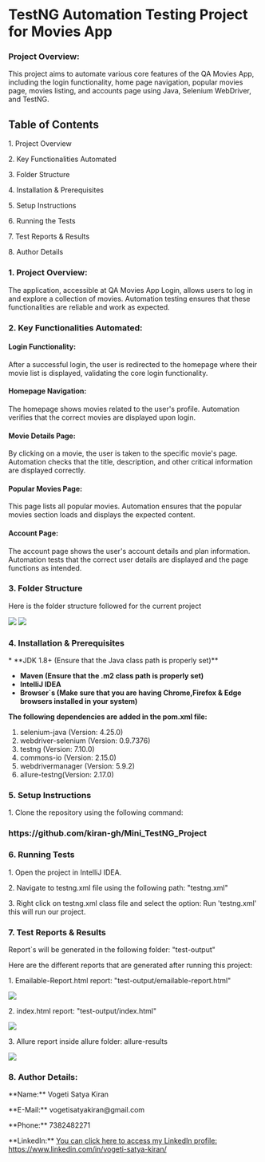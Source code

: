<h1>TestNG Automation Testing Project for Movies App</h1>
<h3>Project Overview: </h3>
<p>
This project aims to automate various core features of the QA Movies App, including the login functionality, home page navigation, popular movies page, movies listing, and accounts page using Java, Selenium WebDriver, and TestNG.
</p>

<h2>Table of Contents</h2>
<p>1. Project Overview</p>
<p>2. Key Functionalities Automated</p>
<p>3. Folder Structure</p>
<p>4. Installation & Prerequisites</p>
<p>5. Setup Instructions</p>
<p>6. Running the Tests</p>
<p>7. Test Reports & Results </p>
<p>8. Author Details</p>



<h3>1.  Project Overview: </h3>
<p>The application, accessible at QA Movies App Login, allows users to log in and explore a collection of movies. Automation testing ensures that these functionalities are reliable and work as expected.

<h3>2.  Key Functionalities Automated:</h3>
<h4>Login Functionality:</h4>
<p>After a successful login, the user is redirected to the homepage where their movie list is displayed, validating the core login functionality.</p>
<h4>Homepage Navigation:</h4>
<p>The homepage shows movies related to the user's profile. Automation verifies that the correct movies are displayed upon login.</p>
<h4>Movie Details Page:</h4>
<p>By clicking on a movie, the user is taken to the specific movie's page. Automation checks that the title, description, and other critical information are displayed correctly.</p>
<h4>Popular Movies Page:</h4>
<p>This page lists all popular movies. Automation ensures that the popular movies section loads and displays the expected content.</p>
<h4>Account Page:</h4>
<p>The account page shows the user's account details and plan information. Automation tests that the correct user details are displayed and the page functions as intended.</p>

<h3>3.  Folder Structure</h3>
<p>Here is the folder structure followed for the current project</p>
<img src="Movies_TestNG_Project_Structure.png"/>
<img src="Movies_TestNG_Detailed_Project_Structure.png"/>

<h3>4.  Installation & Prerequisites</h3>
* **JDK 1.8+ (Ensure that the Java class path is properly set)**

* **Maven (Ensure that the .m2 class path is properly set)**
* **IntelliJ IDEA**
* **Browser`s (Make sure that you are having Chrome,Firefox & Edge browsers installed in your system)**

**The following dependencies are added in the pom.xml file:**
1. selenium-java (Version: 4.25.0)
2. webdriver-selenium (Version: 0.9.7376)
3. testng (Version: 7.10.0)
4. commons-io (Version: 2.15.0)
5. webdrivermanager (Version: 5.9.2)
6. allure-testng(Version: 2.17.0) 

<h3>5.  Setup Instructions</h3>
<p>1. Clone the repository using the following command:</p>
<p><h3>https://github.com/kiran-gh/Mini_TestNG_Project</h3></p>

<h3>6.  Running Tests</h3>
<p>1. Open the project in IntelliJ IDEA.</p>
<p>2. Navigate to testng.xml file using the following path:
"testng.xml" </p>
<p>3. Right click on testng.xml class file and  select the option: Run 'testng.xml' this will run our project.</p>

<h3>7. Test Reports & Results</h3>
<p> Report`s will be generated in the following folder: "test-output"</p>
<p>Here are the different reports that are generated after running this project:</p>
<p>1. Emailable-Report.html report: "test-output/emailable-report.html"</p>
<img src="Emailable_TestNG_Report.png"/>
<p>2. index.html report: "test-output/index.html"</p>
<img src="Index_HTML_TestNG_Report.png"/>
<p>3. Allure report inside allure folder: allure-results </p>
<img src="Allure_TestNG_Report.png"/>
 
<h3>8. Author Details:</h3>
<p>**Name:** Vogeti Satya Kiran</p>
<p>**E-Mail:** vogetisatyakiran@gmail.com</p>
<p>**Phone:** 7382482271</p>
<p>**LinkedIn:** <a href="https://www.linkedin.com/in/vogeti-satya-kiran/">You can click here to access my LinkedIn profile:  https://www.linkedin.com/in/vogeti-satya-kiran/ </a> </p>
